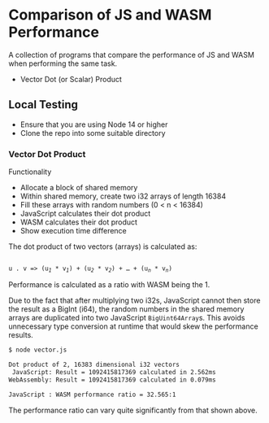 # Comparison of JS and WASM Performance

A collection of programs that compare the performance of JS and WASM when performing the same task.

* Vector Dot (or Scalar) Product

## Local Testing

* Ensure that you are using Node 14 or higher
* Clone the repo into some suitable directory

### Vector Dot Product

Functionality

* Allocate a block of shared memory
* Within shared memory, create two i32 arrays of length 16384
* Fill these arrays with random numbers (0 < n < 16384)
* JavaScript calculates their dot product
* WASM calculates their dot product
* Show execution time difference

The dot product of two vectors (arrays) is calculated as:

<code>
u . v => (u<sub><i>1</i></sub> * v<sub><i>1</i></sub>) + (u<sub><i>2</i></sub> * v<sub><i>2</i></sub>) + &hellip; + (u<sub><i>n</i></sub> * v<sub><i>n</i></sub>)
</code>

Performance is calculated as a ratio with WASM being the 1.

Due to the fact that after multiplying two i32s, JavaScript cannot then store the result as a BigInt (i64), the random numbers in the shared memory arrays are duplicated into two JavaScript `BigUint64Array`s.  This avoids unnecessary type conversion at runtime that would skew the performance results.

```sh
$ node vector.js

Dot product of 2, 16383 dimensional i32 vectors
 JavaScript: Result = 1092415817369 calculated in 2.562ms
WebAssembly: Result = 1092415817369 calculated in 0.079ms

JavaScript : WASM performance ratio = 32.565:1
```

The performance ratio can vary quite significantly from that shown above.
